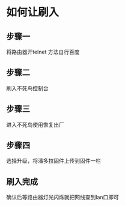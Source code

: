 # 如何让刷入

## 步骤一

将路由器开telnet 方法自行百度

## 步骤二

刷入不死鸟控制台

## 步骤三

进入不死鸟使用恢复出厂

## 步骤四

选择升级，将潘多拉固件上传到固件一栏

## 刷入完成

确认后等路由器灯光闪烁就把网线查到lan口即可
